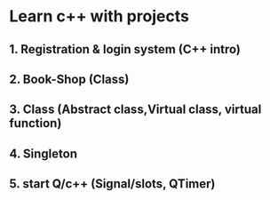 
# Learn c++ with projects

## 1. Registration & login system (C++ intro)

## 2. Book-Shop (Class)

## 3. Class (Abstract class,Virtual class, virtual function)

## 4. Singleton

## 5. start Q/c++ (Signal/slots, QTimer)
